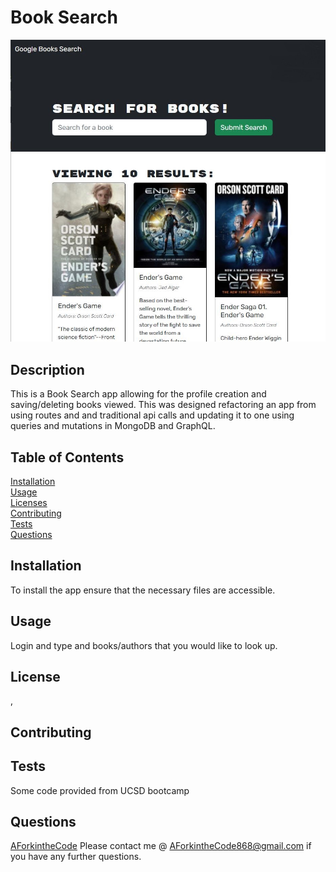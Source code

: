 # Book Search
![Search](screenshot.jpg)

  ## Description
  This is a Book Search app allowing for the profile creation and saving/deleting books viewed.  This was designed refactoring an app from using routes and and traditional api calls and updating it to one using queries and mutations in MongoDB and GraphQL.

  ## Table of Contents

  [Installation](#installation)  
  [Usage](#usage)  
  [Licenses](#licenses)  
  [Contributing](#contributing)  
  [Tests](#tests)  
  [Questions](#questions)  
  

  ## Installation
  To install the app ensure that the necessary files are accessible.

  ## Usage
  Login and type and books/authors that you would like to look up.
 
  ## License 
   
  , 
  
   
  ## Contributing
  

  ## Tests
  Some code provided from UCSD bootcamp

  ## Questions
  [AForkintheCode](http://www.github.com/AForkintheCode)
  Please contact me @ AForkintheCode868@gmail.com if you have any further questions.